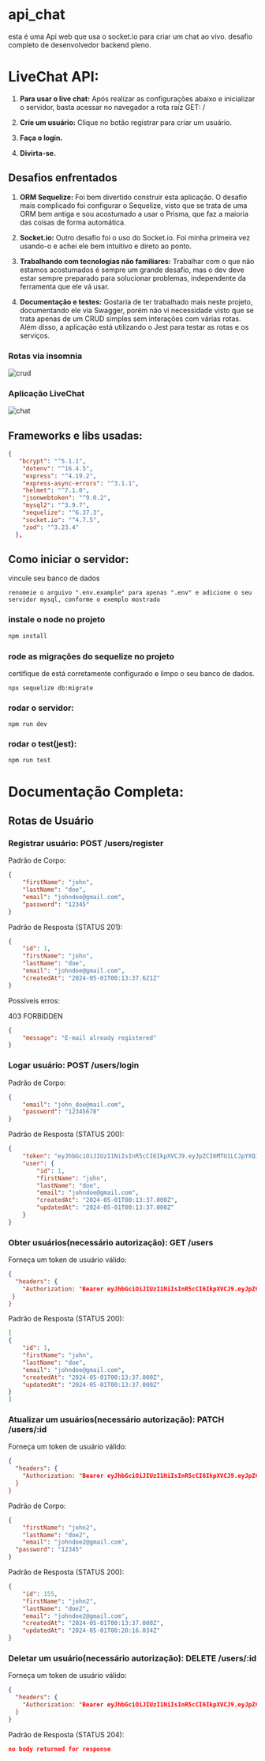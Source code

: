 # api_chat
 esta é uma Api web que usa o socket.io para criar um chat ao vivo. desafio completo de desenvolvedor backend pleno.

# LiveChat API:

1. **Para usar o live chat:**
   Após realizar as configurações abaixo e inicializar o servidor, basta acessar no navegador a rota raíz GET: /

2. **Crie um usuário:**
   Clique no botão registrar para criar um usuário.

3. **Faça o login.**

4. **Divirta-se.**

## Desafios enfrentados

1. **ORM Sequelize:**
   Foi bem divertido construir esta aplicação. O desafio mais complicado foi configurar o Sequelize, visto que se trata de uma ORM bem antiga e sou acostumado a usar o Prisma, que faz a maioria das coisas de forma automática.

2. **Socket.io:**
   Outro desafio foi o uso do Socket.io. Foi minha primeira vez usando-o e achei ele bem intuitivo e direto ao ponto.

3. **Trabalhando com tecnologias não familiares:**
   Trabalhar com o que não estamos acostumados é sempre um grande desafio, mas o dev deve estar sempre preparado para solucionar problemas, independente da ferramenta que ele vá usar.

4. **Documentação e testes:**
   Gostaria de ter trabalhado mais neste projeto, documentando ele via Swagger, porém não vi necessidade visto que se trata apenas de um CRUD simples sem interações com várias rotas. Além disso, a aplicação está utilizando o Jest para testar as rotas e os serviços.

### Rotas via insomnia

![crud](./src/assets/crud.gif)

### Aplicação LiveChat

![chat](./src/assets/chat.gif)

## Frameworks e libs usadas:
```json
{
   "bcrypt": "^5.1.1",
    "dotenv": "^16.4.5",
    "express": "^4.19.2",
    "express-async-errors": "^3.1.1",
    "helmet": "^7.1.0",
    "jsonwebtoken": "^9.0.2",
    "mysql2": "^3.9.7",
    "sequelize": "^6.37.3",
    "socket.io": "^4.7.5",
    "zod": "^3.23.4"
  },
```

## Como iniciar o servidor:

vincule seu banco de dados
```
renomeie o arquivo ".env.example" para apenas ".env" e adicione o seu servidor mysql, conforme o exemplo mostrado
```

### instale o node no projeto
```javascript
npm install
```

### rode as migrações do sequelize no projeto
certifique de está corretamente configurado e limpo o seu banco de dados.
```
npx sequelize db:migrate
```

### rodar o servidor:
```
npm run dev
```

### rodar o test(jest):
```
npm run test
```

# Documentação Completa:

## Rotas de Usuário

### Registrar usuário: POST /users/register

Padrão de Corpo:
```json
{
	"firstName": "john",
	"lastName": "doe",
	"email": "johndoe@gmail.com",
	"password": "12345"
}
```

Padrão de Resposta (STATUS 201):
```json
{
	"id": 1,
	"firstName": "john",
	"lastName": "doe",
	"email": "johndoe@gmail.com",
	"createdAt": "2024-05-01T00:13:37.621Z"
}

```
Possíveis erros:

403 FORBIDDEN

```json
{
	"message": "E-mail already registered"
}
```

### Logar usuário: POST /users/login

Padrão de Corpo:
```json
{
	"email": "john_doe@mail.com",
	"password": "12345678"
}
```

Padrão de Resposta (STATUS 200):
```json
{
	"token": "eyJhbGciOiJIUzI1NiIsInR5cCI6IkpXVCJ9.eyJpZCI6MTU1LCJpYXQiOjE3MTQ1MjI0ODQsImV4cCI6MTcxNzExNDQ4NH0.nUersErXnjOdvdyx5hC7t3bXXx6JA3ESDga3FukCn_w",
	"user": {
		"id": 1,
		"firstName": "john",
		"lastName": "doe",
		"email": "johndoe@gmail.com",
		"createdAt": "2024-05-01T00:13:37.000Z",
		"updatedAt": "2024-05-01T00:13:37.000Z"
	}
}
```

### Obter usuários(necessário autorização): GET /users
Forneça um token de usuário válido:
```json
{
  "headers": {
    "Authorization: "Bearer eyJhbGciOiJIUzI1NiIsInR5cCI6IkpXVCJ9.eyJpZCI6MiwiaWF0IjoxNzA4NTQ2MDQzfQ.pDcRf1yu1XmVaIrRLOBoa6O_8Ukl1lxX-6lkxwcJRtI"
 }
}
```

Padrão de Resposta (STATUS 200):
```json
[
{
	"id": 1,
	"firstName": "john",
	"lastName": "doe",
	"email": "johndoe@gmail.com",
	"createdAt": "2024-05-01T00:13:37.000Z",
	"updatedAt": "2024-05-01T00:13:37.000Z"
}
]
```


### Atualizar um usuários(necessário autorização): PATCH /users/:id
Forneça um token de usuário válido:
```json
{
  "headers": {
    "Authorization: "Bearer eyJhbGciOiJIUzI1NiIsInR5cCI6IkpXVCJ9.eyJpZCI6MiwiaWF0IjoxNzA4NTQ2MDQzfQ.pDcRf1yu1XmVaIrRLOBoa6O_8Ukl1lxX-6lkxwcJRtI"
  }
}
```

Padrão de Corpo:
```json
{
	"firstName": "john2",
	"lastName": "doe2",
	"email": "johndoe2@gmail.com",
  "password": "12345"
}
```

Padrão de Resposta (STATUS 200):
```json
{
	"id": 155,
	"firstName": "john2",
	"lastName": "doe2",
	"email": "johndoe2@gmail.com",
	"createdAt": "2024-05-01T00:13:37.000Z",
	"updatedAt": "2024-05-01T00:20:16.034Z"
}
```

### Deletar um usuário(necessário autorização): DELETE /users/:id
Forneça um token de usuário válido:
```json
{
  "headers": {
    "Authorization: "Bearer eyJhbGciOiJIUzI1NiIsInR5cCI6IkpXVCJ9.eyJpZCI6MiwiaWF0IjoxNzA4NTQ2MDQzfQ.pDcRf1yu1XmVaIrRLOBoa6O_8Ukl1lxX-6lkxwcJRtI"
  }
}
```

Padrão de Resposta (STATUS 204):
```json
no body returned for response
```
